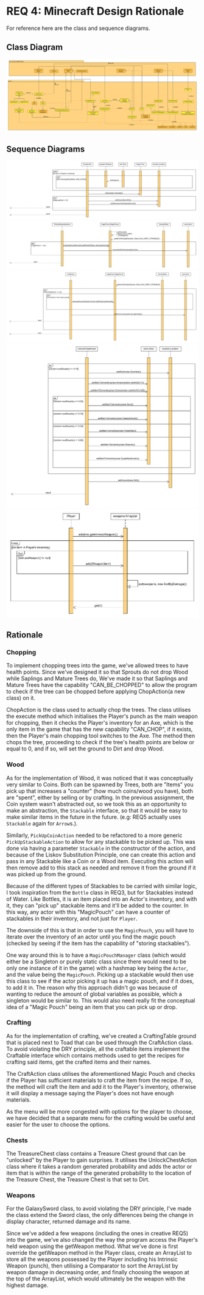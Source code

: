 # REQ 4: Minecraft Design Rationale

For reference here are the class and sequence diagrams.

## Class Diagram

![ass3 req4 class diagram](./Ass3_REQ4_class.png "Ass3 REQ4 Class Diagram")

## Sequence Diagrams

![ass3 req4 sequence diagram](./Ass3_REQ4_sequence_01.png)
![ass3 req4 sequence diagram](./Ass3_REQ4_sequence_02.png)
![ass3 req4 sequence diagram](./Ass3_REQ4_sequence_03.png)
![ass3 req4 sequence diagram](./Ass3_REQ4_sequence_04.png)
![ass3 req4 sequence diagram](./Ass3_REQ4_sequence_05.png)

## Rationale

### Chopping
To implement chopping trees into the game, we've allowed trees to have health points. Since we've
designed it so that Sprouts do not drop Wood while Saplings and Mature Trees do, We've made it
so that Saplings and Mature Trees have the capability "CAN_BE_CHOPPED" to allow the program to check
if the tree can be chopped before applying ChopAction(a new class) on it. 

ChopAction is the class used to actually chop the trees. The class utilises the execute method which
initialises the Player's punch as the main weapon for chopping, then it checks the Player's inventory
for an Axe, which is the only item in the game that has the new capability "CAN_CHOP", if it exists,
then the Player's main chopping tool switches to the Axe. The method then chops the tree, proceeding to
check if the tree's health points are below or equal to 0, and if so, will set the ground to Dirt and
drop Wood.

### Wood
As for the implementation of Wood, it was noticed that it was conceptually very similar to Coins. Both can be spawned
by Trees, both are "Items" you pick up that increases a "counter" (how much coins/wood you have), both are "spent",
either by selling or by crafting. In the previous assignment, the Coin system wasn't abstracted out, so we took 
this as an opportunity to make an abstraction, the `Stackable` interface, so that it would be 
easy to make similar items in the future in the future. (e.g: REQ5 actually uses `Stackable` again for `Arrow`s.).

Similarly, `PickUpCoinAction` needed to be refactored to a more generic `PickUpStackableAction` to allow for any
stackable to be picked up. This was done via having a parameter `Stackable` in the constructor of the action,
and because of the Liskov Substitution Principle, one can create this action and pass in any Stackable like a Coin
or a Wood item. Executing this action will then remove add to this stack as needed and remove it from the ground
if it was picked up from the ground.

Because of the different types of Stackables to be carried with similar logic, I took inspiration from the `Bottle`
class in REQ3, but for Stackables instead of Water. Like Bottles, it is an item placed into an Actor's inventory,
and with it, they can "pick up" stackable items and it'll be added to the counter. In this way, any actor with this
"MagicPouch" can have a counter of stackables in their inventory, and not just for `Player`.

The downside of this is that in order to use the `MagicPouch`, you will have to iterate over the inventory of an actor
until you find the magic pouch (checked by seeing if the item has the capability of "storing stackables"). 

One way around this is to have a `MagicPouchManager` class (which would either be a Singleton or purely static class
since there would need to be only one instance of it in the game) with a hashmap key being the `Actor`, and the value
being the `MagicPouch`. Picking up a stackable would then use this class to see if the actor picking it up
has a magic pouch, and if it does, to add it in. The reason why this approach didn't go was because of wanting
to reduce the amount of global variables as possible, which a singleton would be similar to. This would also
need really fit the conceptual idea of a "Magic Pouch" being an item that you can pick up or drop.


### Crafting
As for the implementation of crafting, we've created a CraftingTable ground that is placed next to Toad
that can be used through the CraftAction class. To avoid violating the DRY principle, all the craftable items 
implement the Craftable interface which contains methods used to get the recipes for crafting said items, 
get the crafted items and their names.

The CraftAction class utilises the aforementioned Magic Pouch and checks if the Player has sufficient materials
to craft the item from the recipe. If so, the method will craft the item and add it to the Player's 
inventory, otherwise it will display a message saying the Player's does not have enough materials.

As the menu will be more congested with options for the player to choose, we have decided that a separate menu
for the crafting would be useful and easier for the user to choose the options.

### Chests
The TreasureChest class contains a Treasure Chest ground that can be "unlocked" by the Player to 
gain surprises. It utilises the UnlockChestAction class where it takes a random generated probability
and adds the actor or item that is within the range of the generated probability to the location of 
the Treasure Chest, the Treasure Chest is that set to Dirt.

### Weapons
For the GalaxySword class, to avoid violating the DRY principle, I've made the class extend the Sword class, the
only differences being the change in display character, returned damage and its name.

Since we've added a few weapons (including the ones in creative REQ5) into the game, we've also changed the
way the program access the Player's held weapon using the getWeapon method. What we've done is first override the
getWeapon method in the Player class, create an ArrayList to store all the weapons possessed by the Player including
his Intrinsic Weapon (punch), then utilising a Comparator to sort the ArrayList by weapon damage in decreasing order,
and finally choosing the weapon at the top of the ArrayList, which would ultimately be the weapon with the highest
damage.

